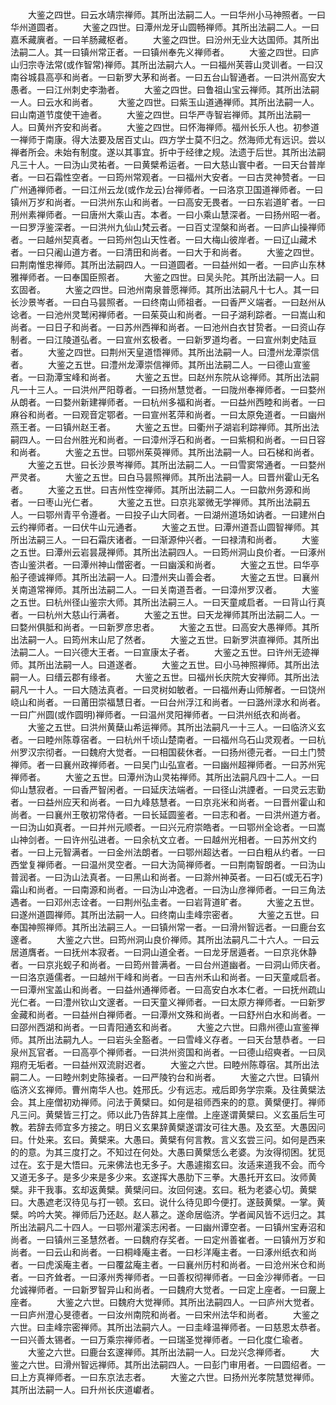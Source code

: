 <!-- { "loadSidebar": true } -->
　　大鉴之四世。曰云水靖宗禅师。其所出法嗣二人。一曰华州小马神照者。一曰华州道圆者。
　　大鉴之四世。曰潭州龙牙山圆畅禅师。其所出法嗣二人。一曰嘉禾藏廙者。一曰羊肠藏枢者。
　　大鉴之四世。曰汾州无业大达国师。其所出法嗣二人。其一曰镇州常正者。一曰镇州奉先义禅师者。
　　大鉴之四世。曰庐山归宗寺法常(或作智常)禅师。其所出法嗣六人。一曰福州芙蓉山灵训者。一曰汉南谷城县高亭和尚者。一曰新罗大茅和尚者。一曰五台山智通者。一曰洪州高安大愚者。一曰江州刺史李渤者。
　　大鉴之四世。曰鲁祖山宝云禅师。其所出法嗣一人。曰云水和尚者。
　　大鉴之四世。曰紫玉山道通禅师。其所出法嗣一人。曰山南道节度使干迪者。
　　大鉴之四世。曰华严寺智岩禅师。其所出法嗣一人。曰黄州齐安和尚者。
　　大鉴之四世。曰怀海禅师。福州长乐人也。初参道一禅师于南康。得大法要及居百丈山。四方学士莫不归之。然海师尤有远识。尝以禅者所会。未始有制度。遂以其事宜。折中于经律之规。法遗于后世。其所出法嗣凡三十人。一曰沩山灵祐者。一曰黄檗希运者。一曰大慈山寰中者。一曰天台普岸者。一曰石霜性空者。一曰筠州常观者。一曰福州大安者。一曰古灵神赞者。一曰广州通禅师者。一曰江州云龙(或作龙云)台禅师者。一曰洛京卫国道禅师者。一曰镇州万岁和尚者。一曰洪州东山和尚者。一曰高安无畏者。一曰东岩道旷者。一曰刑州素禅师者。一曰唐州大乘山吉。本者。一曰小乘山慧深者。一曰扬州昭一者。一曰罗浮鉴深者。一曰洪州九仙山梵云者。一曰百丈涅槃和尚者。一曰庐山操禅师者。一曰越州契真者。一曰筠州包山天性者。一曰大梅山彼岸者。一曰辽山藏术者。一曰只阇山道方者。一曰清田和尚者。一曰大于和尚者。
　　大鉴之四世。曰荆南惟忠禅师。其所出法嗣四人。一曰道圆者。一曰益州如一者。一曰庐山东林雅禅师者。一曰奉国臣照者。
　　大鉴之四世。曰吴头陀。其所出法嗣一人。曰玄固者。
　　大鉴之四世。曰池州南泉普愿禅师。其所出法嗣凡十七人。其一曰长沙景岑者。一曰白马昙照者。一曰终南山师祖者。一曰香严义端者。一曰赵州从谂者。一曰池州灵鹫闲禅师者。一曰茱萸山和尚者。一曰子湖利踪者。一曰嵩山和尚者。一曰日子和尚者。一曰苏州西禅和尚者。一曰池州白衣甘贽者。一曰资山存制者。一曰江陵道弘者。一曰宣州玄极者。一曰新罗道均者。一曰宣州刺史陆亘者。
　　大鉴之四世。曰荆州天皇道悟禅师。其所出法嗣一人。曰澧州龙潭崇信者。
　　大鉴之五世。曰澧州龙潭崇信禅师。其所出法嗣二人。一曰德山宣鉴者。一曰泐潭宝峰和尚者。
　　大鉴之五世。曰赵州东院从谂禅师。其所出法嗣凡一十三人。一曰洪州严阳尊者。一曰扬州慧觉者。一曰陇州奉禅师者。一曰婺州从朗者。一曰婺州新建禅师者。一曰杭州多福和尚者。一曰益州西睦和尚者。一曰麻谷和尚者。一曰观音定鄂者。一曰宣州茗萍和尚者。一曰太原免道者。一曰幽州燕王者。一曰镇州赵王者。
　　大鉴之五世。曰衢州子湖岩利踪禅师。其所出法嗣四人。一曰台州胜光和尚者。一曰漳州浮石和尚者。一曰紫桐和尚者。一曰日容和尚者。
　　大鉴之五世。曰鄂州茱萸禅师。其所出法嗣一人。曰石梯和尚者。
　　大鉴之五世。曰长沙景岑禅师。其所出法嗣二人。一曰雪窦常通者。一曰婺州严灵者。
　　大鉴之五世。曰白马昙照禅师。其所出法嗣一人。曰晋州霍山无名者。
　　大鉴之五世。曰吉州性空禅师。其所出法嗣二人。一曰歙州务源和尚者。一曰枣山光仁者。
　　大鉴之五世。曰京兆翠微无学禅师。其所出法嗣五人。一曰鄂州青平令遵者。一曰投子山大同者。一曰湖州道场如讷者。一曰建州白云约禅师者。一曰伏牛山元通者。
　　大鉴之五世。曰潭州道吾山圆智禅师。其所出法嗣三人。一曰石霜庆诸者。一曰渐源仲兴者。一曰禄清和尚者。
　　大鉴之五世。曰潭州云岩昙晟禅师。其所出法嗣四人。一曰筠州洞山良价者。一曰涿州杏山鉴洪者。一曰潭州神山僧密者。一曰幽溪和尚者。
　　大鉴之五世。曰华亭船子德诚禅师。其所出法嗣一人。曰澧州夹山善会者。
　　大鉴之五世。曰襄州关南道常禅师。其所出法嗣二人。一曰关南道吾者。一曰漳州罗汉者。
　　大鉴之五世。曰杭州径山鉴宗大师。其所出法嗣三人。一曰天童咸启者。一曰背山行真者。一曰杭州大慈山行满者。
　　大鉴之五世。曰天龙禅师其所出法嗣二人。一曰婺州俱胝和尚者。一曰新罗彦忠者。
　　大鉴之五世。曰高安大愚禅师。其所出法嗣一人。曰筠州末山尼了然者。
　　大鉴之五世。曰新罗洪直禅师。其所出法嗣二人。一曰兴德大王者。一曰宣康太子者。
　　大鉴之五世。曰许州无迹禅师。其所出法嗣一人。曰道遂者。
　　大鉴之五世。曰小马神照禅师。其所出法嗣一人。曰缙云郡有缘者。
　　大鉴之五世。曰福州长庆院大安禅师。其所出法嗣凡一十人。一曰大随法真者。一曰灵树如敏者。一曰福州寿山师解者。一曰饶州峣山和尚者。一曰莆田崇福慧日者。一曰台州浮江和尚者。一曰潞州渌水和尚者。一曰广州圆(或作圆明)禅师者。一曰温州灵阳禅师者。一曰洪州纸衣和尚者。
　　大鉴之五世。曰洪州黄蘖山希运禅师。其所出法嗣凡一十三人。一曰临济义玄者。一曰睦州陈尊宿者。一曰杭州千顷山楚南者。一曰福州乌石山灵观者。一曰杭州罗汉宗彻者。一曰魏府大觉者。一曰相国裴休者。一曰扬州德元者。一曰土门赞禅师。者一曰襄州政禅师者。一曰吴门山弘宣者。一曰幽州超禅师者。一曰苏州宪禅师者。
　　大鉴之五世。曰潭州沩山灵祐禅师。其所出法嗣凡四十二人。一曰仰山慧寂者。一曰香严智闲者。一曰延庆法端者。一曰径山洪諲者。一曰灵云志勤者。一曰益州应天和尚者。一曰九峰慈慧者。一曰京兆米和尚者。一曰晋州霍山和尚者。一曰襄州王敬初常侍者。一曰长延圆鉴者。一曰志和者。一曰洪州道方者。一曰沩山如真者。一曰并州元顺者。一曰兴元府崇皓者。一曰鄂州全谂者。一曰嵩山神剑者。一曰许州弘进者。一曰余杭文立者。一曰越州光相者。一曰苏州文约者。一曰上元智满者。一曰金州法朗者。一曰鄂州超达者。一曰白粗从约者。一曰西堂复禅师者。一曰温州灵空者。一曰大沩简禅师者。一曰荆南智朗者。一曰沩山普润者。一曰沩山法真者。一曰黑山和尚者。一曰滁州神英者。一曰石(或无石字)霜山和尚者。一曰南源和尚者。一曰沩山冲逸者。一曰沩山彦禅师者。一曰三角法遇者。一曰邓州志诠者。一曰荆州弘圭者。一曰岩背道旷者。
　　大鉴之五世。曰遂州道圆禅师。其所出法嗣一人。曰终南山圭峰宗密者。
　　大鉴之五世。曰奉国神照禅师。其所出法嗣三人。一曰镇州常一者。一曰滑州智远者。一曰鹿台玄邃者。
　　大鉴之六世。曰筠州洞山良价禅师。其所出法嗣凡二十六人。一曰云居道膺者。一曰抚州本寂者。一曰洞山道全者。一曰龙牙居遁者。一曰京兆休静者。一曰京兆蚬子和尚者。一曰筠州普满者。一曰台州道幽者。一曰洞山师庆者。一曰洛京遁儒者。一曰越州干峰和尚者。一曰吉州禾山和尚者。一曰天童咸启者。一曰潭州宝盖山和尚者。一曰益州通禅师者。一曰高安白水本仁者。一曰抚州疏山光仁者。一曰澧州钦山文邃者。一曰天童义禅师者。一曰太原方禅师者。一曰新罗金藏和尚者。一曰益州白禅师者。一曰潭州文殊和尚者。一曰舒州白水和尚者。一曰邵州西湖和尚者。一曰青阳通玄和尚者。
　　大鉴之六世。曰鼎州德山宣鉴禅师。其所出法嗣九人。一曰岩头全豁者。一曰雪峰义存者。一曰天台慧恭者。一曰泉州瓦官者。一曰高亭个禅师者。一曰洪州资国和尚者。一曰德山绍奭者。一曰凤翔府无垢者。一曰益州双流尉迟者。
　　大鉴之六世。曰睦州陈尊宿。其所出法嗣二人。一曰睦州刺史陈操者。一曰严陵钓台和尚者。
　　大鉴之六世。曰镇州临济义玄禅师。曹州南华人也。姓邢氏。少有远志。戒后即务学宗乘。及往黄檗法会。其上座僧初劝禅师。问法于黄檗曰。如何是祖师西来的的意。黄檗便打。禅师凡三问。黄檗皆三打之。师以此乃告辞其上座僧。上座遂谓黄檗曰。义玄虽后生可教。若辞去师宜多方接之。明日义玄果辞黄檗遂谓汝可往大愚。及玄至。大愚因问曰。什处来。玄曰。黄檗来。大愚曰。黄檗有何言教。言义玄尝三问。如何是西来的的意。为其三度打之。不知过在何处。大愚曰黄檗恁么老婆。为汝得彻困。犹觅过在。玄于是大悟曰。元来佛法也无多子。大愚遽搊玄曰。汝适来道我不会。而今又道无多子。是多少来是多少来。玄遂挥大愚肋下三拳。大愚托开玄曰。汝师黄檗。非干我事。玄却返黄檗。黄檗问曰。汝回何速。玄曰。秖为老婆心切。黄檗曰。大愚遮老汉待见与打一顿。玄曰。说什么待见即今便打。遂鼓黄檗。一掌。黄檗。吟吟大笑。禅师后乃还赵。赵人慕之。遂命居临济。学者闻风皆不远归之。其所出法嗣凡二十四人。一曰鄂州灌溪志闲者。一曰幽州谭空者。一曰镇州宝寿沼和尚者。一曰镇州三圣慧然者。一曰魏府存奖者。一曰定州善崔者。一曰镇州万岁和尚者。一曰云山和尚者。一曰桐峰庵主者。一曰杉洋庵主者。一曰涿州纸衣和尚者。一曰虎溪庵主者。一曰覆盆庵主者。一曰襄州历村和尚者。一曰沧州米仓和尚者。一曰齐耸者。一曰涿州秀禅师者。一曰善权彻禅师者。一曰金沙禅师者。一曰允诚禅师者。一曰新罗智异山和尚者。一曰魏府大觉者。一曰定上座者。一曰奯上座者。
　　大鉴之六世。曰魏府大觉禅师。其所出法嗣四人。一曰庐州大觉者。一曰庐州澄心旻德者。一曰汝州南院和尚者。一曰宋州法华和尚者。
　　大鉴之六世。曰圭峰宗密禅师。其所出法嗣六人。一曰圭峰温禅师者。一曰慈恩太恭者。一曰兴善太锡者。一曰万乘宗禅师者。一曰瑞圣觉禅师者。一曰化度仁瑜者。
　　大鉴之六世。曰鹿台玄邃禅师。其所出法嗣一人。曰龙兴念禅师者。
　　大鉴之六世。曰滑州智远禅师。其所出法嗣四人。一曰彭门审用者。一曰圆绍者。一曰上方真禅师者。一曰东京法志者。
　　大鉴之六世。曰扬州光孝院慧觉禅师。其所出法嗣一人。曰升州长庆道巘者。
